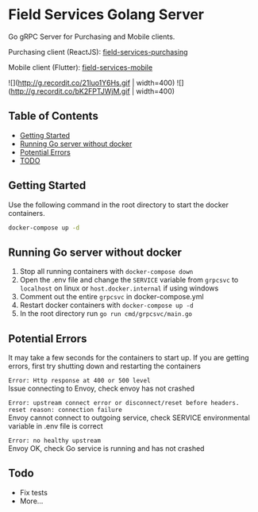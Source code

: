 # Field Services Golang Server

Go gRPC Server for Purchasing and Mobile clients.

Purchasing client (ReactJS): [field-services-purchasing](https://github.com/longfellowone/field-services-purchasing) 
 
Mobile client (Flutter): [field-services-mobile](https://github.com/longfellowone/field-services-mobile)

![](http://g.recordit.co/21luo1Y6Hs.gif | width=400) ![](http://g.recordit.co/bK2FPTJWjM.gif | width=400)

## Table of Contents
* [Getting Started](#getting-started)
* [Running Go server without docker](#running-go-server-without-docker)
* [Potential Errors](#potential-errors)
* [TODO](#todo)

## Getting Started

Use the following command in the root directory to start the docker containers.

```sh
docker-compose up -d
```

## Running Go server without docker

1. Stop all running containers with `docker-compose down`
2. Open the .env file and change the `SERVICE` variable from `grpcsvc` to `localhost` on linux or `host.docker.internal` if using windows
3. Comment out the entire `grpcsvc` in docker-compose.yml
4. Restart docker containers with `docker-compose up -d`
5. In the root directory run `go run cmd/grpcsvc/main.go`

## Potential Errors

It may take a few seconds for the containers to start up. If you are getting errors, first try shutting down and restarting the containers

```Error: Http response at 400 or 500 level```  
Issue connecting to Envoy, check envoy has not crashed

```Error: upstream connect error or disconnect/reset before headers. reset reason: connection failure```  
Envoy cannot connect to outgoing service, check SERVICE environmental variable in .env file is correct

```Error: no healthy upstream```  
Envoy OK, check Go service is running and has not crashed

## Todo

- Fix tests
- More...
